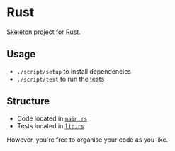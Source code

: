 # Rust

Skeleton project for Rust.

## Usage
- `./script/setup` to install dependencies
- `./script/test` to run the tests

## Structure
- Code located in [`main.rs`](./src/main.rs)
- Tests located in [`lib.rs`](./src/lib.rs)

However, you're free to organise your code as you like. 

